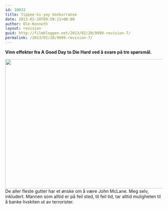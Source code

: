 ```yaml
---
id: 10033
title: Yippee-ki-yay konkurranse
date: 2013-02-20T09:59:21+00:00
author: Ole-Kenneth
layout: revision
guid: http://filmbloggen.net/2013/02/20/9999-revision-7/
permalink: /2013/02/20/9999-revision-7/
---
```

**Vinn effekter fra A Good Day to Die Hard ved å svare på tre spørsmål.<!--more-->**

  
<a href="http://filmbloggen.net/?attachment_id=10002" rel="attachment wp-att-10002"><img class="alignnone size-large wp-image-10002" src="http://filmbloggen.net/wp-content/uploads//2013/02/eurhjno25-620x413.jpg" alt="" width="620" height="413" /></a>  
De aller fleste gutter har et ønske om å være John McLane. Meg selv, inkludert. Mannen som alltid er på feil sted, til feil tid, tar alltid muligheten til å banke livskiten ut av terrorister.